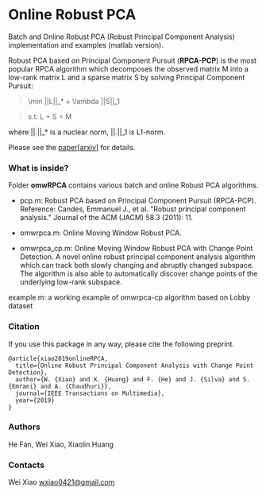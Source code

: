 Online Robust PCA
=================

Batch and Online Robust PCA (Robust Principal Component Analysis) implementation and examples (matlab version).

Robust PCA based on Principal Component Pursuit (**RPCA-PCP**) is the most popular RPCA algorithm which decomposes the observed matrix M into a low-rank matrix L and a sparse matrix S by solving Principal Component Pursuit:

> \min ||L||_* + \lambda ||S||_1

> s.t. L + S = M

where ||.||_* is a nuclear norm, ||.||_1 is L1-norm. 

Please see the [paper](https://ieeexplore.ieee.org/abstract/document/8736886)[[arxiv](https://arxiv.org/abs/1702.05698)] for details.

### What is inside?
Folder **omwRPCA** contains various batch and online Robust PCA algorithms.

  * pcp.m: Robust PCA based on Principal Component Pursuit (RPCA-PCP). Reference: Candes, Emmanuel J., et al. "Robust principal component analysis." Journal of the ACM (JACM) 58.3 (2011): 11.

  * omwrpca.m: Online Moving Window Robust PCA.

  * omwrpca_cp.m: Online Moving Window Robust PCA with Change Point Detection. A novel online robust principal component analysis algorithm which can track both slowly changing and abruptly changed subspace. The algorithm is also able to automatically discover change points of the underlying low-rank subspace.

example.m: a working example of omwrpca-cp algorithm based on Lobby dataset

### Citation
If you use this package in any way, please cite the following preprint.
```
@article{xiao2019onlineRPCA,
  title={Online Robust Principal Component Analysis with Change Point Detection},
  author={W. {Xiao} and X. {Huang} and F. {He} and J. {Silva} and S. {Emrani} and A. {Chaudhuri}},
  journal={IEEE Transactions on Multimedia},
  year={2019}
}
```

### Authors
He Fan, Wei Xiao, Xiaolin Huang       

### Contacts
Wei Xiao <wxiao0421@gmail.com> 

